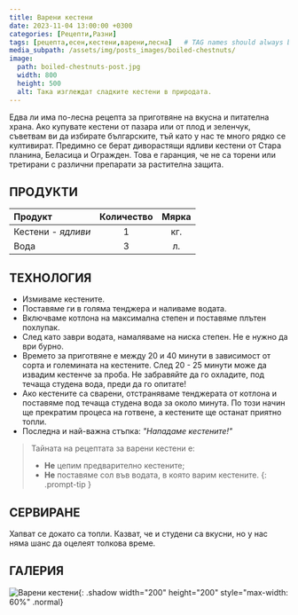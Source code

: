 ```yaml
---
title: Варени кестени
date: 2023-11-04 13:00:00 +0300
categories: [Рецепти,Разни]
tags: [рецепта,есен,кестени,варени,лесна]   # TAG names should always be lowercase
media_subpath: /assets/img/posts_images/boiled-chestnuts/
image:
  path: boiled-chestnuts-post.jpg
  width: 800
  height: 500
  alt: Така изглеждат сладките кестени в природата.
---
```


Едва ли има по-лесна рецепта за приготвяне на вкусна и питателна храна. Ако купувате кестени от пазара или от плод и зеленчук, съветвам ви да избирате българските, тъй като у нас те много рядко се култивират. Предимно се берат диворастящи ядливи кестени от Стара планина, Беласица и Огражден. Това е гаранция, че не са торени или третирани с различни препарати за растителна защита.

## **ПРОДУКТИ**

| Продукт                    |Количество  |Мярка   |
|:---------------------------|:----------:|:------:|
|Кестени - *ядливи*          |1           |кг.     |
|Вода                        |3           |л.      |

## **ТЕХНОЛОГИЯ**

- Измиваме кестените.
- Поставяме ги в голяма тенджера и наливаме водата.
- Включваме котлона на максимална степен и поставяме плътен похлупак.
- След като заври водата, намаляваме на ниска степен. Не е нужно да ври бурно.
- Времето за приготвяне е между 20 и 40 минути в зависимост от сорта и големината на кестените. След 20 - 25 минути може да извадим кестенче за проба. Не забравяйте да го охладите, под течаща студена вода, преди да го опитате!
- Ако кестените са сварени, отстраняваме тенджерата от котлона и поставяме под течаща студена вода за около минута. По този начин ще прекратим процеса на готвене, а кестените ще останат приятно топли.
- Последна и най-важна стъпка: *"Нападаме кестените!"*

> Тайната на рецептата за варени кестени е:
>
> - **Не** цепим предварително кестените;
> - **Не** поставяме сол във водата, в която варим кестените.
{: .prompt-tip }

## **СЕРВИРАНЕ**

Хапват се докато са топли. Казват, че и студени са вкусни, но у нас няма шанс да оцелеят толкова време.

## **ГАЛЕРИЯ**

![Варени кестени](boiled-chestnuts-01.jpg){: .shadow width="200" height="200" style="max-width: 60%" .normal}
